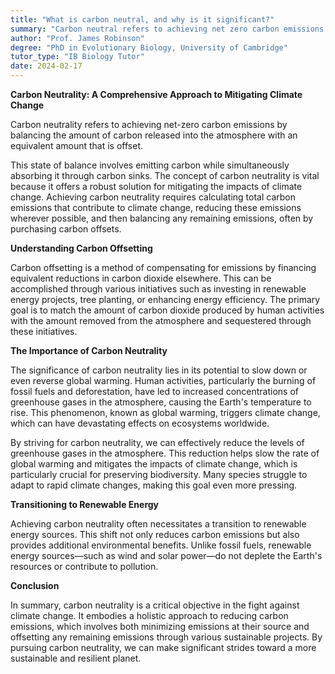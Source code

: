 ```yaml
---
title: "What is carbon neutral, and why is it significant?"
summary: "Carbon neutral refers to achieving net zero carbon emissions by balancing the amount of carbon released with its offset."
author: "Prof. James Robinson"
degree: "PhD in Evolutionary Biology, University of Cambridge"
tutor_type: "IB Biology Tutor"
date: 2024-02-17
---
```


**Carbon Neutrality: A Comprehensive Approach to Mitigating Climate Change**

Carbon neutrality refers to achieving net-zero carbon emissions by balancing the amount of carbon released into the atmosphere with an equivalent amount that is offset. 

This state of balance involves emitting carbon while simultaneously absorbing it through carbon sinks. The concept of carbon neutrality is vital because it offers a robust solution for mitigating the impacts of climate change. Achieving carbon neutrality requires calculating total carbon emissions that contribute to climate change, reducing these emissions wherever possible, and then balancing any remaining emissions, often by purchasing carbon offsets.

**Understanding Carbon Offsetting**

Carbon offsetting is a method of compensating for emissions by financing equivalent reductions in carbon dioxide elsewhere. This can be accomplished through various initiatives such as investing in renewable energy projects, tree planting, or enhancing energy efficiency. The primary goal is to match the amount of carbon dioxide produced by human activities with the amount removed from the atmosphere and sequestered through these initiatives.

**The Importance of Carbon Neutrality**

The significance of carbon neutrality lies in its potential to slow down or even reverse global warming. Human activities, particularly the burning of fossil fuels and deforestation, have led to increased concentrations of greenhouse gases in the atmosphere, causing the Earth's temperature to rise. This phenomenon, known as global warming, triggers climate change, which can have devastating effects on ecosystems worldwide.

By striving for carbon neutrality, we can effectively reduce the levels of greenhouse gases in the atmosphere. This reduction helps slow the rate of global warming and mitigates the impacts of climate change, which is particularly crucial for preserving biodiversity. Many species struggle to adapt to rapid climate changes, making this goal even more pressing.

**Transitioning to Renewable Energy**

Achieving carbon neutrality often necessitates a transition to renewable energy sources. This shift not only reduces carbon emissions but also provides additional environmental benefits. Unlike fossil fuels, renewable energy sources—such as wind and solar power—do not deplete the Earth's resources or contribute to pollution.

**Conclusion**

In summary, carbon neutrality is a critical objective in the fight against climate change. It embodies a holistic approach to reducing carbon emissions, which involves both minimizing emissions at their source and offsetting any remaining emissions through various sustainable projects. By pursuing carbon neutrality, we can make significant strides toward a more sustainable and resilient planet.
    